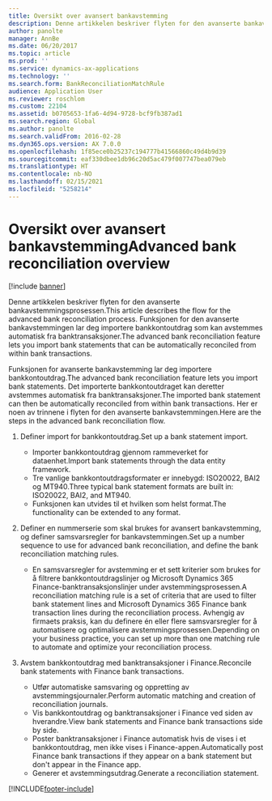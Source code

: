 ```yaml
---
title: Oversikt over avansert bankavstemming
description: Denne artikkelen beskriver flyten for den avanserte bankavstemmingsprosessen. Funksjonen for den avanserte bankavstemmingen lar deg importere bankkontoutdrag som kan avstemmes automatisk fra banktransaksjoner.
author: panolte
manager: AnnBe
ms.date: 06/20/2017
ms.topic: article
ms.prod: ''
ms.service: dynamics-ax-applications
ms.technology: ''
ms.search.form: BankReconciliationMatchRule
audience: Application User
ms.reviewer: roschlom
ms.custom: 22104
ms.assetid: b0705653-1fa6-4d94-9728-bcf9fb387ad1
ms.search.region: Global
ms.author: panolte
ms.search.validFrom: 2016-02-28
ms.dyn365.ops.version: AX 7.0.0
ms.openlocfilehash: 1f85ece0b25237c194777b41566860c49d4b9d39
ms.sourcegitcommit: eaf330dbee1db96c20d5ac479f007747bea079eb
ms.translationtype: HT
ms.contentlocale: nb-NO
ms.lasthandoff: 02/15/2021
ms.locfileid: "5258214"
---
```

# <a name="advanced-bank-reconciliation-overview"></a><span data-ttu-id="bb2f3-104">Oversikt over avansert bankavstemming</span><span class="sxs-lookup"><span data-stu-id="bb2f3-104">Advanced bank reconciliation overview</span></span>

[!include [banner](../includes/banner.md)]

<span data-ttu-id="bb2f3-105">Denne artikkelen beskriver flyten for den avanserte bankavstemmingsprosessen.</span><span class="sxs-lookup"><span data-stu-id="bb2f3-105">This article describes the flow for the advanced bank reconciliation process.</span></span> <span data-ttu-id="bb2f3-106">Funksjonen for den avanserte bankavstemmingen lar deg importere bankkontoutdrag som kan avstemmes automatisk fra banktransaksjoner.</span><span class="sxs-lookup"><span data-stu-id="bb2f3-106">The advanced bank reconciliation feature lets you import bank statements that can be automatically reconciled from within bank transactions.</span></span>

<span data-ttu-id="bb2f3-107">Funksjonen for avanserte bankavstemming lar deg importere bankkontoutdrag.</span><span class="sxs-lookup"><span data-stu-id="bb2f3-107">The advanced bank reconciliation feature lets you import bank statements.</span></span> <span data-ttu-id="bb2f3-108">Det importerte bankkontoutdraget kan deretter avstemmes automatisk fra banktransaksjoner.</span><span class="sxs-lookup"><span data-stu-id="bb2f3-108">The imported bank statement can then be automatically reconciled from within bank transactions.</span></span> <span data-ttu-id="bb2f3-109">Her er noen av trinnene i flyten for den avanserte bankavstemmingen.</span><span class="sxs-lookup"><span data-stu-id="bb2f3-109">Here are the steps in the advanced bank reconciliation flow.</span></span>

1.  <span data-ttu-id="bb2f3-110">Definer import for bankkontoutdrag.</span><span class="sxs-lookup"><span data-stu-id="bb2f3-110">Set up a bank statement import.</span></span>
    -   <span data-ttu-id="bb2f3-111">Importer bankkontoutdrag gjennom rammeverket for dataenhet.</span><span class="sxs-lookup"><span data-stu-id="bb2f3-111">Import bank statements through the data entity framework.</span></span>
    -   <span data-ttu-id="bb2f3-112">Tre vanlige bankkontoutdragsformater er innebygd: ISO20022, BAI2 og MT940.</span><span class="sxs-lookup"><span data-stu-id="bb2f3-112">Three typical bank statement formats are built in: ISO20022, BAI2, and MT940.</span></span>
    -   <span data-ttu-id="bb2f3-113">Funksjonen kan utvides til et hvilken som helst format.</span><span class="sxs-lookup"><span data-stu-id="bb2f3-113">The functionality can be extended to any format.</span></span>

2.  <span data-ttu-id="bb2f3-114">Definer en nummerserie som skal brukes for avansert bankavstemming, og definer samsvarsregler for bankavstemmingen.</span><span class="sxs-lookup"><span data-stu-id="bb2f3-114">Set up a number sequence to use for advanced bank reconciliation, and define the bank reconciliation matching rules.</span></span>
    -   <span data-ttu-id="bb2f3-115">En samsvarsregler for avstemming er et sett kriterier som brukes for å filtrere bankkontoutdragslinjer og Microsoft Dynamics 365 Finance-banktransaksjonslinjer under avstemmingsprosessen.</span><span class="sxs-lookup"><span data-stu-id="bb2f3-115">A reconciliation matching rule is a set of criteria that are used to filter bank statement lines and Microsoft Dynamics 365 Finance bank transaction lines during the reconciliation process.</span></span> <span data-ttu-id="bb2f3-116">Avhengig av firmaets praksis, kan du definere én eller flere samsvarsregler for å automatisere og optimalisere avstemmingsprosessen.</span><span class="sxs-lookup"><span data-stu-id="bb2f3-116">Depending on your business practice, you can set up more than one matching rule to automate and optimize your reconciliation process.</span></span>

3.  <span data-ttu-id="bb2f3-117">Avstem bankkontoutdrag med banktransaksjoner i Finance.</span><span class="sxs-lookup"><span data-stu-id="bb2f3-117">Reconcile bank statements with Finance bank transactions.</span></span>
    -   <span data-ttu-id="bb2f3-118">Utfør automatiske samsvaring og oppretting av avstemmingsjournaler.</span><span class="sxs-lookup"><span data-stu-id="bb2f3-118">Perform automatic matching and creation of reconciliation journals.</span></span>
    -   <span data-ttu-id="bb2f3-119">Vis bankkontoutdrag og banktransaksjoner i Finance ved siden av hverandre.</span><span class="sxs-lookup"><span data-stu-id="bb2f3-119">View bank statements and Finance bank transactions side by side.</span></span>
    -   <span data-ttu-id="bb2f3-120">Poster banktransaksjoner i Finance automatisk hvis de vises i et bankkontoutdrag, men ikke vises i Finance-appen.</span><span class="sxs-lookup"><span data-stu-id="bb2f3-120">Automatically post Finance bank transactions if they appear on a bank statement but don't appear in the Finance app.</span></span>
    -   <span data-ttu-id="bb2f3-121">Generer et avstemmingsutdrag.</span><span class="sxs-lookup"><span data-stu-id="bb2f3-121">Generate a reconciliation statement.</span></span>







[!INCLUDE[footer-include](../../includes/footer-banner.md)]